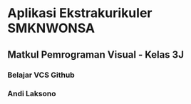 # Aplikasi Ekstrakurikuler SMKNWONSA

## Matkul Pemrograman Visual - Kelas 3J

### Belajar VCS Github

### Andi Laksono


